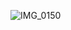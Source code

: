 ![IMG_0150](https://user-images.githubusercontent.com/76791231/138742483-553e8cb1-1e51-4a59-ba31-6050d5c84f4f.JPG)

